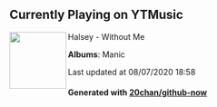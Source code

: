 ## Currently Playing on YTMusic

[<img align="left" width="100" src="https://lh3.googleusercontent.com/Ho0VJAPakwjTyXGj3OSv-CmwvaaB9I8jgRW7k9rmsH-ceV8ev2DmDQeaSi670AFQtlJ3B5ypMdGN41Ft">](https://music.youtube.com/channel/UC3BBS0-pODIeS8QGX_qtrCg)

Halsey - Without Me

**Albums**: Manic

Last updated at 08/07/2020 18:58

#### Generated with [20chan/github-now](https://github.com/20chan/github-now)


<!--
**20chan/20chan** is a ✨ _special_ ✨ repository because its `README.md` (this file) appears on your GitHub profile.

Here are some ideas to get you started:

- 🔭 I’m currently working on ...
- 🌱 I’m currently learning ...
- 👯 I’m looking to collaborate on ...
- 🤔 I’m looking for help with ...
- 💬 Ask me about ...
- 📫 How to reach me: ...
- 😄 Pronouns: ...
- ⚡ Fun fact: ...
-->
